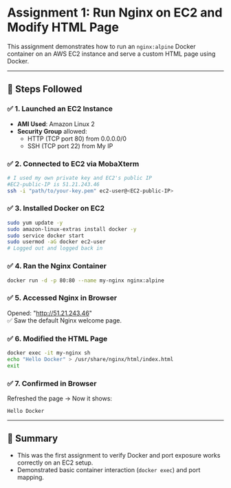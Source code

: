 # Assignment 1: Run Nginx on EC2 and Modify HTML Page

This assignment demonstrates how to run an `nginx:alpine` Docker container on an AWS EC2 instance and serve a custom HTML page using Docker.

---

## 🚀 Steps Followed

### ✅ 1. Launched an EC2 Instance
- **AMI Used**: Amazon Linux 2
- **Security Group** allowed:
  - HTTP (TCP port 80) from 0.0.0.0/0
  - SSH (TCP port 22) from My IP

### ✅ 2. Connected to EC2 via MobaXterm
```bash
# I used my own private key and EC2's public IP
#EC2-public-IP is 51.21.243.46
ssh -i "path/to/your-key.pem" ec2-user@<EC2-public-IP>

```

### ✅ 3. Installed Docker on EC2
```bash
sudo yum update -y
sudo amazon-linux-extras install docker -y
sudo service docker start
sudo usermod -aG docker ec2-user
# Logged out and logged back in
```

### ✅ 4. Ran the Nginx Container
```bash
docker run -d -p 80:80 --name my-nginx nginx:alpine
```

### ✅ 5. Accessed Nginx in Browser
Opened: "http://51.21.243.46"  
✅ Saw the default Nginx welcome page.

### ✅ 6. Modified the HTML Page
```bash
docker exec -it my-nginx sh
echo "Hello Docker" > /usr/share/nginx/html/index.html
exit
```

### ✅ 7. Confirmed in Browser
Refreshed the page → Now it shows:
```
Hello Docker
```

---

## 📄 Summary
- This was the first assignment to verify Docker and port exposure works correctly on an EC2 setup.
- Demonstrated basic container interaction (`docker exec`) and port mapping.
